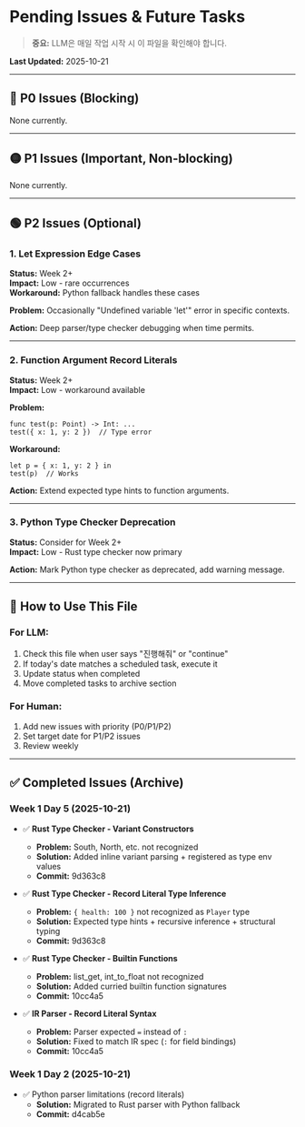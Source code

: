 # Pending Issues & Future Tasks

> **중요:** LLM은 매일 작업 시작 시 이 파일을 확인해야 합니다.

**Last Updated:** 2025-10-21

---

## 🔴 P0 Issues (Blocking)

None currently.

---

## 🟡 P1 Issues (Important, Non-blocking)

None currently.

---

## 🟢 P2 Issues (Optional)

### 1. Let Expression Edge Cases

**Status:** Week 2+  
**Impact:** Low - rare occurrences  
**Workaround:** Python fallback handles these cases

**Problem:**
Occasionally "Undefined variable 'let'" error in specific contexts.

**Action:** Deep parser/type checker debugging when time permits.

---

### 2. Function Argument Record Literals

**Status:** Week 2+  
**Impact:** Low - workaround available  

**Problem:**
```pole-ir
func test(p: Point) -> Int: ...
test({ x: 1, y: 2 })  // Type error
```

**Workaround:**
```pole-ir
let p = { x: 1, y: 2 } in
test(p)  // Works
```

**Action:** Extend expected type hints to function arguments.

---

### 3. Python Type Checker Deprecation

**Status:** Consider for Week 2+  
**Impact:** Low - Rust type checker now primary

**Action:** Mark Python type checker as deprecated, add warning message.

---

## 📝 How to Use This File

### For LLM:
1. Check this file when user says "진행해줘" or "continue"
2. If today's date matches a scheduled task, execute it
3. Update status when completed
4. Move completed tasks to archive section

### For Human:
1. Add new issues with priority (P0/P1/P2)
2. Set target date for P1/P2 issues
3. Review weekly

---

## ✅ Completed Issues (Archive)

### Week 1 Day 5 (2025-10-21)
- ✅ **Rust Type Checker - Variant Constructors**
  - **Problem:** South, North, etc. not recognized
  - **Solution:** Added inline variant parsing + registered as type env values
  - **Commit:** 9d363c8
  
- ✅ **Rust Type Checker - Record Literal Type Inference**
  - **Problem:** `{ health: 100 }` not recognized as `Player` type
  - **Solution:** Expected type hints + recursive inference + structural typing
  - **Commit:** 9d363c8

- ✅ **Rust Type Checker - Builtin Functions**
  - **Problem:** list_get, int_to_float not recognized
  - **Solution:** Added curried builtin function signatures
  - **Commit:** 10cc4a5

- ✅ **IR Parser - Record Literal Syntax**
  - **Problem:** Parser expected `=` instead of `:`
  - **Solution:** Fixed to match IR spec (`:` for field bindings)
  - **Commit:** 10cc4a5

### Week 1 Day 2 (2025-10-21)
- ✅ Python parser limitations (record literals)
  - **Solution:** Migrated to Rust parser with Python fallback
  - **Commit:** d4cab5e

